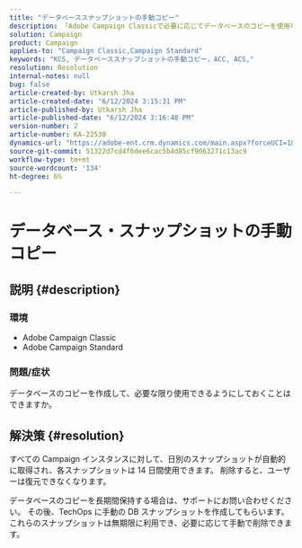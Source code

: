 ```yaml
---
title: "データベーススナップショットの手動コピー"
description: 「Adobe Campaign Classicで必要に応じてデータベースのコピーを使用可能な状態に維持する方法を説明します。」
solution: Campaign
product: Campaign
applies-to: "Campaign Classic,Campaign Standard"
keywords: "KCS, データベーススナップショットの手動コピー，ACC, ACS,"
resolution: Resolution
internal-notes: null
bug: false
article-created-by: Utkarsh Jha
article-created-date: "6/12/2024 3:15:31 PM"
article-published-by: Utkarsh Jha
article-published-date: "6/12/2024 3:16:48 PM"
version-number: 2
article-number: KA-22530
dynamics-url: "https://adobe-ent.crm.dynamics.com/main.aspx?forceUCI=1&pagetype=entityrecord&etn=knowledgearticle&id=da4e8c96-ce28-ef11-840a-00224808decd"
source-git-commit: 51322d7cd4f6dee6cac5b4d85cf9063271c13ac9
workflow-type: tm+mt
source-wordcount: '134'
ht-degree: 6%

---
```


# データベース・スナップショットの手動コピー

## 説明 {#description}


### 環境

- Adobe Campaign Classic
- Adobe Campaign Standard


### 問題/症状

データベースのコピーを作成して、必要な限り使用できるようにしておくことはできますか。


## 解決策 {#resolution}


すべての Campaign インスタンスに対して、日別のスナップショットが自動的に取得され、各スナップショットは 14 日間使用できます。 削除すると、ユーザーは復元できなくなります。

データベースのコピーを長期間保持する場合は、サポートにお問い合わせください。 その後、TechOps に手動の DB スナップショットを作成してもらいます。 これらのスナップショットは無期限に利用でき、必要に応じて手動で削除できます。
